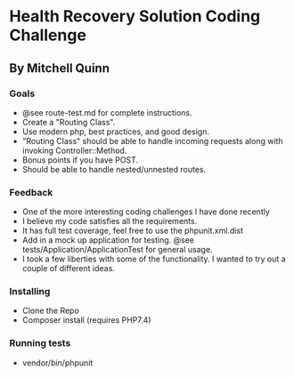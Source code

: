 # Health Recovery Solution Coding Challenge
## By Mitchell Quinn

### Goals
* @see route-test.md for complete instructions.
* Create a "Routing Class".
* Use modern php, best practices, and good design.
* "Routing Class" should be able to handle incoming requests along with invoking Controller::Method.
* Bonus points if you have POST.
* Should be able to handle nested/unnested routes.

### Feedback
* One of the more interesting coding challenges I have done recently
* I believe my code satisfies all the requirements.
* It has full test coverage, feel free to use the phpunit.xml.dist
* Add in a mock up application for testing. @see tests/Application/ApplicationTest for general usage.
* I took a few liberties with some of the functionality. I wanted to try out a couple of different ideas. 


### Installing
* Clone the Repo
* Composer install (requires PHP7.4)

### Running tests
* vendor/bin/phpunit
